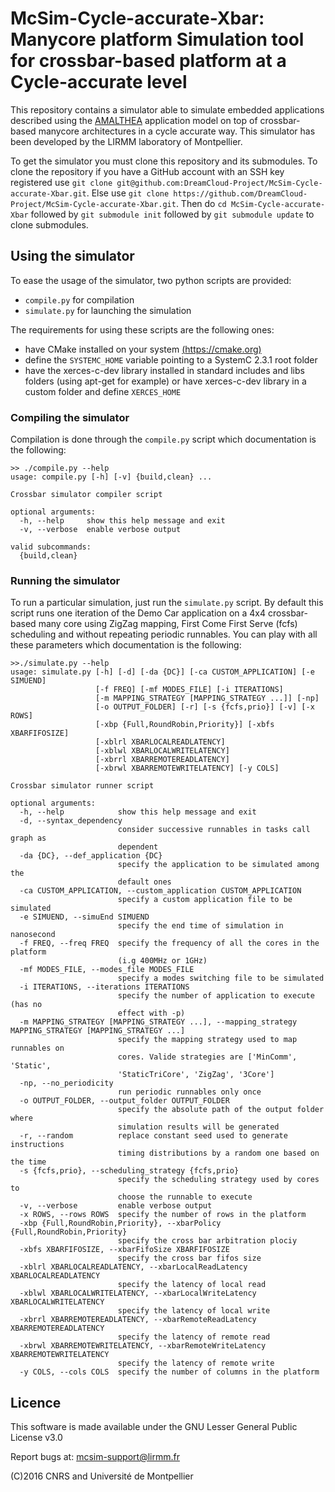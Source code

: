 # McSim-Cycle-accurate-Xbar: Manycore platform Simulation tool for crossbar-based platform at a Cycle-accurate level

This repository contains a simulator able to simulate embedded applications described using
the [AMALTHEA](http://www.amalthea-project.org/) application model on top of crossbar-based manycore architectures in a cycle accurate way. This simulator has been developed by the LIRMM laboratory of Montpellier.


To get the simulator you must clone this repository and its submodules. To clone the repository if you have a GitHub account with an SSH key registered use `git clone git@github.com:DreamCloud-Project/McSim-Cycle-accurate-Xbar.git`. Else use `git clone https://github.com/DreamCloud-Project/McSim-Cycle-accurate-Xbar.git`. Then do `cd McSim-Cycle-accurate-Xbar` followed by `git submodule init` followed by `git submodule update` to clone submodules.

## Using the simulator

To ease the usage of the simulator, two python scripts are provided:  

- `compile.py` for compilation  
- `simulate.py` for launching the simulation  

The requirements for using these scripts are the following ones:  

- have CMake installed on your system [(https://cmake.org)](https://cmake.org/)
- define the `SYSTEMC_HOME` variable pointing to a SystemC 2.3.1 root folder
- have the xerces-c-dev library installed in standard includes and libs folders (using apt-get for example)
  or have xerces-c-dev library in a custom folder and define `XERCES_HOME`

### Compiling the simulator

Compilation is done through the `compile.py` script which documentation is the following:  

```
>> ./compile.py --help
usage: compile.py [-h] [-v] {build,clean} ...

Crossbar simulator compiler script

optional arguments:
  -h, --help     show this help message and exit
  -v, --verbose  enable verbose output

valid subcommands:
  {build,clean}
```

### Running the simulator

To run a particular simulation, just run the `simulate.py` script. By
default this script runs one iteration of the Demo Car application on
a 4x4 crossbar-based many core using ZigZag mapping, First Come First Serve (fcfs)
scheduling and without repeating periodic runnables.  You can play
with all these parameters which documentation is the following:

```
>>./simulate.py --help
usage: simulate.py [-h] [-d] [-da {DC}] [-ca CUSTOM_APPLICATION] [-e SIMUEND]
                   [-f FREQ] [-mf MODES_FILE] [-i ITERATIONS]
                   [-m MAPPING_STRATEGY [MAPPING_STRATEGY ...]] [-np]
                   [-o OUTPUT_FOLDER] [-r] [-s {fcfs,prio}] [-v] [-x ROWS]
                   [-xbp {Full,RoundRobin,Priority}] [-xbfs XBARFIFOSIZE]
                   [-xblrl XBARLOCALREADLATENCY]
                   [-xblwl XBARLOCALWRITELATENCY]
                   [-xbrrl XBARREMOTEREADLATENCY]
                   [-xbrwl XBARREMOTEWRITELATENCY] [-y COLS]

Crossbar simulator runner script

optional arguments:
  -h, --help            show this help message and exit
  -d, --syntax_dependency
                        consider successive runnables in tasks call graph as
                        dependent
  -da {DC}, --def_application {DC}
                        specify the application to be simulated among the
                        default ones
  -ca CUSTOM_APPLICATION, --custom_application CUSTOM_APPLICATION
                        specify a custom application file to be simulated
  -e SIMUEND, --simuEnd SIMUEND
                        specify the end time of simulation in nanosecond
  -f FREQ, --freq FREQ  specify the frequency of all the cores in the platform
                        (i.g 400MHz or 1GHz)
  -mf MODES_FILE, --modes_file MODES_FILE
                        specify a modes switching file to be simulated
  -i ITERATIONS, --iterations ITERATIONS
                        specify the number of application to execute (has no
                        effect with -p)
  -m MAPPING_STRATEGY [MAPPING_STRATEGY ...], --mapping_strategy MAPPING_STRATEGY [MAPPING_STRATEGY ...]
                        specify the mapping strategy used to map runnables on
                        cores. Valide strategies are ['MinComm', 'Static',
                        'StaticTriCore', 'ZigZag', '3Core']
  -np, --no_periodicity
                        run periodic runnables only once
  -o OUTPUT_FOLDER, --output_folder OUTPUT_FOLDER
                        specify the absolute path of the output folder where
                        simulation results will be generated
  -r, --random          replace constant seed used to generate instructions
                        timing distributions by a random one based on the time
  -s {fcfs,prio}, --scheduling_strategy {fcfs,prio}
                        specify the scheduling strategy used by cores to
                        choose the runnable to execute
  -v, --verbose         enable verbose output
  -x ROWS, --rows ROWS  specify the number of rows in the platform
  -xbp {Full,RoundRobin,Priority}, --xbarPolicy {Full,RoundRobin,Priority}
                        specify the cross bar arbitration plociy
  -xbfs XBARFIFOSIZE, --xbarFifoSize XBARFIFOSIZE
                        specify the cross bar fifos size
  -xblrl XBARLOCALREADLATENCY, --xbarLocalReadLatency XBARLOCALREADLATENCY
                        specify the latency of local read
  -xblwl XBARLOCALWRITELATENCY, --xbarLocalWriteLatency XBARLOCALWRITELATENCY
                        specify the latency of local write
  -xbrrl XBARREMOTEREADLATENCY, --xbarRemoteReadLatency XBARREMOTEREADLATENCY
                        specify the latency of remote read
  -xbrwl XBARREMOTEWRITELATENCY, --xbarRemoteWriteLatency XBARREMOTEWRITELATENCY
                        specify the latency of remote write
  -y COLS, --cols COLS  specify the number of columns in the platform
```

## Licence

This software is made available under the  GNU Lesser General Public License v3.0

Report bugs at: mcsim-support@lirmm.fr  

(C)2016 CNRS and Université de Montpellier
